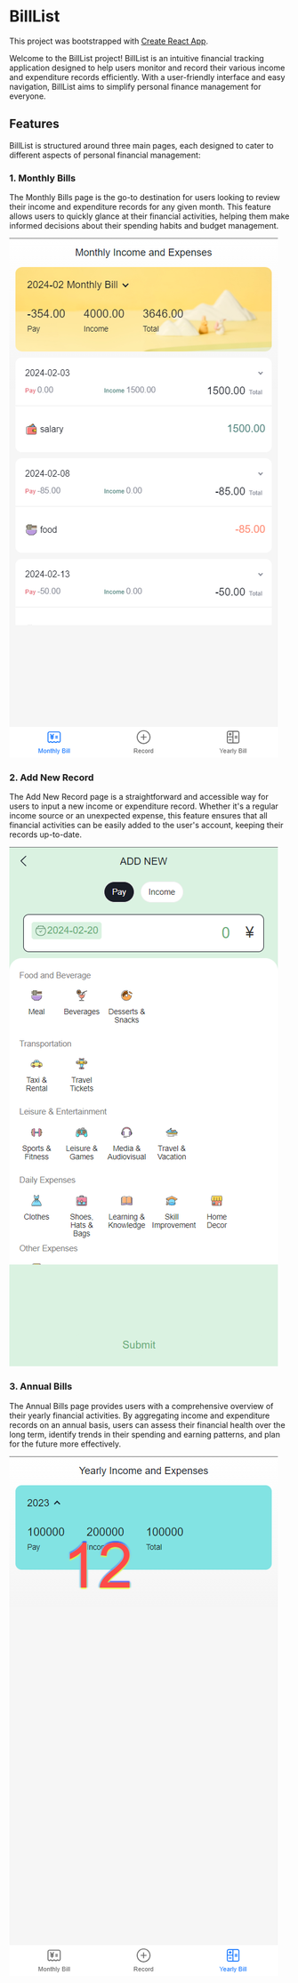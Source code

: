 # BillList

This project was bootstrapped with [Create React App](https://github.com/facebook/create-react-app).

Welcome to the BillList project! BillList is an intuitive financial tracking application designed to help users monitor and record their various income and expenditure records efficiently. With a user-friendly interface and easy navigation, BillList aims to simplify personal finance management for everyone.

## Features

BillList is structured around three main pages, each designed to cater to different aspects of personal financial management:

### 1. Monthly Bills

The Monthly Bills page is the go-to destination for users looking to review their income and expenditure records for any given month. This feature allows users to quickly glance at their financial activities, helping them make informed decisions about their spending habits and budget management.

![monthly](https://raw.githubusercontent.com/tianyiLE/ReactBillList/main/public/screenshot/monthly.png)

### 2. Add New Record

The Add New Record page is a straightforward and accessible way for users to input a new income or expenditure record. Whether it's a regular income source or an unexpected expense, this feature ensures that all financial activities can be easily added to the user's account, keeping their records up-to-date.

![addNew](https://raw.githubusercontent.com/tianyiLE/ReactBillList/main/public/screenshot/addNew.png)

### 3. Annual Bills

The Annual Bills page provides users with a comprehensive overview of their yearly financial activities. By aggregating income and expenditure records on an annual basis, users can assess their financial health over the long term, identify trends in their spending and earning patterns, and plan for the future more effectively.

![yearly](https://raw.githubusercontent.com/tianyiLE/ReactBillList/main/public/screenshot/yearly.png)
